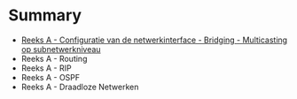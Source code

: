 # Summary

* [Reeks A - Configuratie van de netwerkinterface - Bridging - Multicasting op subnetwerkniveau](reeks_a_-_configuratie_van_de_netwerkinterface_-_bridging_-_multicasting_op_subnetwerkniveau.md)
* Reeks A - Routing
* Reeks A - RIP
* Reeks A - OSPF
* Reeks A - Draadloze Netwerken

